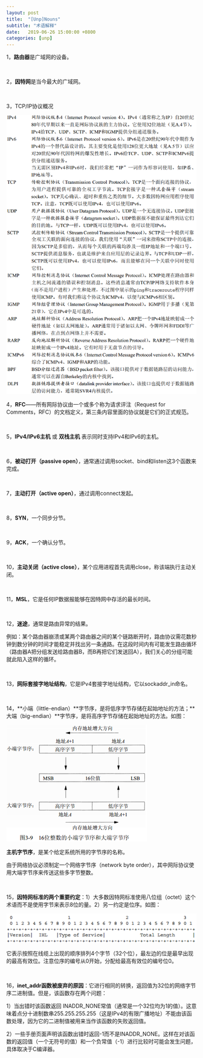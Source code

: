 ```yaml
---
layout: post
title:  "[Unp]Nouns"
subtitle: "术语解释"
date:   2019-06-26 15:00:00 +0800
categories: [unp]
---
```


1，**路由器**是广域网的设备。

<br>

2，**因特网**是当今最大的广域网。

<br>

3，TCP/IP协议概况

![](/images/Unp/NOUNS/NOUNS_3.png)

4，**RFC**——所有网际协议由一个或多个称为请求评注（Request for Comments，RFC）的文档定义，第三条内容里面的协议就是它们的正式规范。

<br>

5，**IPv4/IPv6主机** 或 **双栈主机** 表示同时支持IPv4和IPv6的主机。

<br>

6，**被动打开（passive open）**，通常通过调用socket、bind和listen这3个函数来完成。

<br>

7，**主动打开（active open）**，通过调用connect发起。

<br>

8，**SYN**，一个同步分节。

<br>

9，**ACK**，一个确认分节。

<br>

10，**主动关闭（active close）**，某个应用进程首先调用close，称该端执行主动关闭。

<br>

11，**MSL**，它是任何IP数据报能够在因特网中存活的最长时间。

<br>

12，**迷途**，通常是路由异常的结果。

例如：某个路由器崩溃或某两个路由器之间的某个链路断开时，路由协议需花数秒钟到数分钟的时间才能稳定并找出另一条通路。在这段时间内有可能发生路由循环（路由器A把分组发送给路由器B，而B再把它们发送回A），我们关心的分组可能就此陷入这样的循环。

<br>

13，**网际套接字地址结构**，它是IPv4套接字地址结构，它以sockaddr_in命名。

<br>

14，**小端（little-endian）**字节序，是将低序字节存储在起始地址的方法；**大端（big-endian）**字节序，是将高序字节存储在起始地址的方法。如图：

![](/images/Unp/NOUNS/NOUNS_14.png)

**主机字节序**，是某个给定系统所用的字节序的名称。

由于网络协议必须制定一个网络字节序（network byte order），其中网际协议使用大端字节序来传送这些多字节整数。

<br>

15，**因特网标准的两个重要约定**：1）大多数因特网标准使用八位组（octet）这个术语而不是使用字节来表示8位的量。2）另一约定是位序。如图：

![](/images/Unp/NOUNS/NOUNS_15.png)

它表示按照在线缆上出现的顺序排列4个字节（32个位），最左边的位是最早出现的最高有效位。注意位序的编号从0开始，分配给最高有效位的编号位0。

<br>

16，**inet_addr函数被废弃的原因**：它进行相同的转换，返回值为32位的网络字节序二进制值。但是，该函数存在两个问题：

1）当出错时该函数返回 INADDR_NONE常值（通常是一个32位均为1的值）。这意味着点分十进制数串255.255.255.255（这是IPv4的有限广播地址）不能由该函数处理，因为它的二进制值被用来当作该函数的失败返回值。

2）一些手册页面声明该函数出错时返回-1而不是INADDR_NONE。这样在对该函数的返回值（一个无符号的值）和一个负常值（-1）进行比较时可能会发生问题，具体取决于C编译器。









































